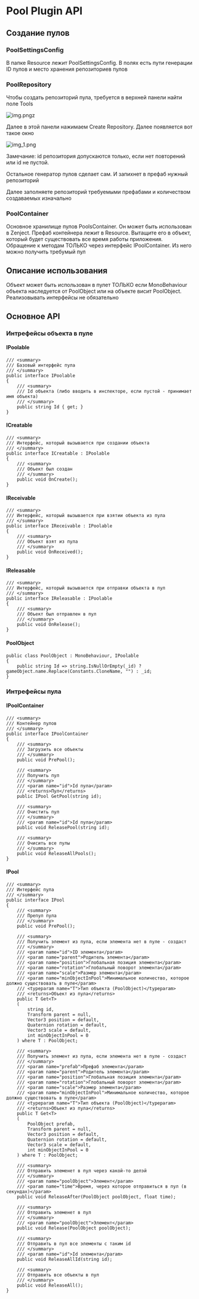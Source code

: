 # Pool Plugin API

## Создание пулов

### PoolSettingsConfig

В папке Resource лежит PoolSettingsConfig. В полях есть пути генерации ID пулов и место хранения репозиториев пулов

### PoolRepository

Чтобы создать репозиторий пула, требуется в верхней панели найти поле Tools

![img.png](img.png)z

Далее в этой панели нажимаем Create Repository. Далее появляется вот такое окно

![img_1.png](img_1.png)

Замечание: id репозитория допускаются только, если нет повторений или id не пустой.

Остальное генератор пулов сделает сам. И запихнет в префаб нужный репозиторий

Далее заполняете репозиторий требуемыми префабами и количеством создаваемых изначально

### PoolContainer

Основное хранилище пулов PoolsContainer. Он может быть использован в Zenject. Префаб контейнера лежит в Resource.
Вытащите его в объект, который будет существовать все время работы приложения.
Обращение к методам ТОЛЬКО через интерфейс IPoolContainer. Из него можно получить требумый пул

## Описание использования

Объект может быть использован в пулет ТОЛЬКО если MonoBehaviour объекта наследуется от PoolObject или на объекте висит
PoolObject. Реализовывать интерфейсы не обязательно

## Основное API

### Интрефейсы объекта в пуле

#### IPoolable

```
/// <summary>
/// Базовый интерфейс пула
/// </summary>
public interface IPoolable
{
    /// <summary>
    /// Id объекта (либо вводить в инспекторе, если пустой - принимает имя объекта)
    /// </summary>
    public string Id { get; }
}
```

#### ICreatable

```
/// <summary>
/// Интерфейс, который вызывается при создании объекта
/// </summary>
public interface ICreatable : IPoolable
{
    /// <summary>
    /// Объект был создан
    /// </summary>
    public void OnCreate();
}
```

#### IReceivable

```
/// <summary>
/// Интерфейс, который вызывается при взятии объекта из пула
/// </summary>
public interface IReceivable : IPoolable
{
    /// <summary>
    /// Объект взят из пула
    /// </summary>
    public void OnReceived();
}
```

#### IReleasable

```
/// <summary>
/// Интерфейс, который вызывается при отправки объекта в пул
/// </summary>
public interface IReleasable : IPoolable
{
    /// <summary>
    /// Объект был отправлен в пул
    /// </summary>
    public void OnRelease();
}
```

#### PoolObject

```
public class PoolObject : MonoBehaviour, IPoolable
{
    public string Id => string.IsNullOrEmpty(_id) ? gameObject.name.Replace(Constants.CloneName, "") : _id;
}
```

### Интрефейсы пула

#### IPoolContainer

```
/// <summary>
/// Контейнер пулов
/// </summary>
public interface IPoolContainer
{
    /// <summary>
    /// Загрузить все объекты
    /// </summary>
    public void PrePool();

    /// <summary>
    /// Получить пул
    /// </summary>
    /// <param name="id">Id пула</param>
    /// <returns>Пул</returns>
    public IPool GetPool(string id);

    /// <summary>
    /// Очистить пул
    /// </summary>
    /// <param name="id">Id пула</param>
    public void ReleasePool(string id);

    /// <summary>
    /// Очисить все пулы
    /// </summary>
    public void ReleaseAllPools();
}
```

#### IPool

```
/// <summary>
/// Интерфейс пула
/// </summary>
public interface IPool
{
    /// <summary>
    /// Препул пула
    /// </summary>
    public void PrePool();
        
    /// <summary>
    /// Получить элемент из пула, если элемента нет в пуле - создаст
    /// </summary>
    /// <param name="id">ID элемента</param>
    /// <param name="parent">Родитель элемента</param>
    /// <param name="position">Глобальная позиция элемента</param>
    /// <param name="rotation">Глобальный поворот элемента</param>
    /// <param name="scale">Размер элемента</param>
    /// <param name="minObjectInPool">Минимальное количество, которое должно существовать в пуле</param>
    /// <typeparam name="T">Тип объекта (PoolObject)</typeparam>
    /// <returns>Объект из пула</returns>
    public T Get<T>
    (
        string id,
        Transform parent = null,
        Vector3 position = default,
        Quaternion rotation = default,
        Vector3 scale = default,
        int minObjectInPool = 0
    ) where T : PoolObject;

    /// <summary>
    /// Получить элемент из пула, если элемента нет в пуле - создаст
    /// </summary>
    /// <param name="prefab">Префаб элемента</param>
    /// <param name="parent">Родитель элемента</param>
    /// <param name="position">Глобальная позиция элемента</param>
    /// <param name="rotation">Глобальный поворот элемента</param>
    /// <param name="scale">Размер элемента</param>
    /// <param name="minObjectInPool">Минимальное количество, которое должно существовать в пуле</param>
    /// <typeparam name="T">Тип объекта (PoolObject)</typeparam>
    /// <returns>Объект из пула</returns>
    public T Get<T>
    (
        PoolObject prefab,
        Transform parent = null,
        Vector3 position = default,
        Quaternion rotation = default,
        Vector3 scale = default,
        int minObjectInPool = 0
    ) where T : PoolObject;

    /// <summary>
    /// Отправить элеменет в пул через какой-то делэй
    /// </summary>
    /// <param name="poolObject">Элемент</param>
    /// <param name="time">Время, через которое отправиться в пул (в секундах)</param>
    public void ReleaseAfter(PoolObject poolObject, float time);

    /// <summary>
    /// Отправить элеменет в пул 
    /// </summary>
    /// <param name="poolObject">Элемент</param>
    public void Release(PoolObject poolObject);

    /// <summary>
    /// Отправить в пул все элементы с таким id
    /// </summary>
    /// <param name="id">Id элемента</param>
    public void ReleaseAllId(string id);

    /// <summary>
    /// Отправить все объекты в пул
    /// </summary>
    public void ReleaseAll();
}
```